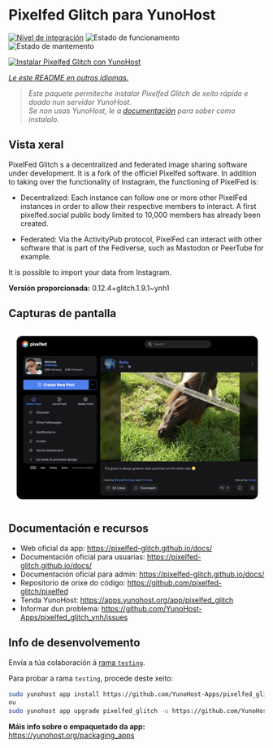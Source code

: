 <!--
NOTA: Este README foi creado automáticamente por <https://github.com/YunoHost/apps/tree/master/tools/readme_generator>
NON debe editarse manualmente.
-->

# Pixelfed Glitch para YunoHost

[![Nivel de integración](https://apps.yunohost.org/badge/integration/pixelfed_glitch)](https://ci-apps.yunohost.org/ci/apps/pixelfed_glitch/)
![Estado de funcionamento](https://apps.yunohost.org/badge/state/pixelfed_glitch)
![Estado de mantemento](https://apps.yunohost.org/badge/maintained/pixelfed_glitch)

[![Instalar Pixelfed Glitch con YunoHost](https://install-app.yunohost.org/install-with-yunohost.svg)](https://install-app.yunohost.org/?app=pixelfed_glitch)

*[Le este README en outros idiomas.](./ALL_README.md)*

> *Este paquete permíteche instalar Pixelfed Glitch de xeito rápido e doado nun servidor YunoHost.*  
> *Se non usas YunoHost, le a [documentación](https://yunohost.org/install) para saber como instalalo.*

## Vista xeral

PixelFed Glitch s a decentralized and federated image sharing software under development. It is a fork of the officiel Pixelfed software.
In addition to taking over the functionality of Instagram, the functioning of PixelFed is:

* Decentralized: Each instance can follow one or more other PixelFed instances in order to allow their respective members to interact. A first pixelfed.social public body limited to 10,000 members has already been created.

* Federated: Via the ActivityPub protocol, PixelFed can interact with other software that is part of the Fediverse, such as Mastodon or PeerTube for example.

It is possible to import your data from Instagram.


**Versión proporcionada:** 0.12.4+glitch.1.9.1~ynh1

## Capturas de pantalla

![Captura de pantalla de Pixelfed Glitch](./doc/screenshots/screenshot.png)

## Documentación e recursos

- Web oficial da app: <https://pixelfed-glitch.github.io/docs/>
- Documentación oficial para usuarias: <https://pixelfed-glitch.github.io/docs/>
- Documentación oficial para admin: <https://pixelfed-glitch.github.io/docs/>
- Repositorio de orixe do código: <https://github.com/pixelfed-glitch/pixelfed>
- Tenda YunoHost: <https://apps.yunohost.org/app/pixelfed_glitch>
- Informar dun problema: <https://github.com/YunoHost-Apps/pixelfed_glitch_ynh/issues>

## Info de desenvolvemento

Envía a túa colaboración á [rama `testing`](https://github.com/YunoHost-Apps/pixelfed_glitch_ynh/tree/testing).

Para probar a rama `testing`, procede deste xeito:

```bash
sudo yunohost app install https://github.com/YunoHost-Apps/pixelfed_glitch_ynh/tree/testing --debug
ou
sudo yunohost app upgrade pixelfed_glitch -u https://github.com/YunoHost-Apps/pixelfed_glitch_ynh/tree/testing --debug
```

**Máis info sobre o empaquetado da app:** <https://yunohost.org/packaging_apps>
